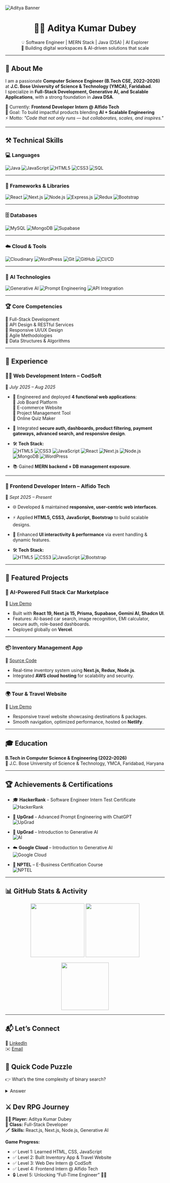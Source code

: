 <!-- Banner -->
![Aditya Banner](https://your-custom-banner-link.com/banner.png)

<h1 align="center">👨‍💻 Aditya Kumar Dubey</h1>
<p align="center">
💡 Software Engineer | MERN Stack | Java (DSA) | AI Explorer <br/>
🚀 Building digital workspaces & AI-driven solutions that scale
</p>

---

## 🚀 About Me
I am a passionate **Computer Science Engineer (B.Tech CSE, 2022–2026)** at **J.C. Bose University of Science & Technology (YMCA), Faridabad**.  
I specialize in **Full-Stack Development, Generative AI, and Scalable Applications**, with a strong foundation in **Java DSA**.  

🌱 Currently: **Frontend Developer Intern @ Alfido Tech**  
🎯 Goal: To build impactful products blending **AI + Scalable Engineering**  
⚡ Motto: *"Code that not only runs — but collaborates, scales, and inspires."*  

---

## ⚒️ Technical Skills  

### 💻 Languages  
![Java](https://img.shields.io/badge/Java-ED8B00?style=for-the-badge&logo=openjdk&logoColor=white)
![JavaScript](https://img.shields.io/badge/JavaScript-F7DF1E?style=for-the-badge&logo=javascript&logoColor=black)
![HTML5](https://img.shields.io/badge/HTML5-E34F26?style=for-the-badge&logo=html5&logoColor=white)
![CSS3](https://img.shields.io/badge/CSS3-1572B6?style=for-the-badge&logo=css3&logoColor=white)
![SQL](https://img.shields.io/badge/SQL-4479A1?style=for-the-badge&logo=postgresql&logoColor=white)

---

### 🚀 Frameworks & Libraries  
![React](https://img.shields.io/badge/React-20232A?style=for-the-badge&logo=react&logoColor=61DAFB)
![Next.js](https://img.shields.io/badge/Next.js-000000?style=for-the-badge&logo=nextdotjs&logoColor=white)
![Node.js](https://img.shields.io/badge/Node.js-339933?style=for-the-badge&logo=node.js&logoColor=white)
![Express.js](https://img.shields.io/badge/Express.js-000000?style=for-the-badge&logo=express&logoColor=white)
![Redux](https://img.shields.io/badge/Redux-764ABC?style=for-the-badge&logo=redux&logoColor=white)
![Bootstrap](https://img.shields.io/badge/Bootstrap-563D7C?style=for-the-badge&logo=bootstrap&logoColor=white)

---

### 🗄️ Databases  
![MySQL](https://img.shields.io/badge/MySQL-4479A1?style=for-the-badge&logo=mysql&logoColor=white)
![MongoDB](https://img.shields.io/badge/MongoDB-47A248?style=for-the-badge&logo=mongodb&logoColor=white)
![Supabase](https://img.shields.io/badge/Supabase-3ECF8E?style=for-the-badge&logo=supabase&logoColor=white)

---

### ☁️ Cloud & Tools  
![Cloudinary](https://img.shields.io/badge/Cloudinary-3448C5?style=for-the-badge&logo=cloudinary&logoColor=white)
![WordPress](https://img.shields.io/badge/WordPress-21759B?style=for-the-badge&logo=wordpress&logoColor=white)
![Git](https://img.shields.io/badge/Git-F05032?style=for-the-badge&logo=git&logoColor=white)
![GitHub](https://img.shields.io/badge/GitHub-181717?style=for-the-badge&logo=github&logoColor=white)
![CI/CD](https://img.shields.io/badge/CI%2FCD-0A0A0A?style=for-the-badge&logo=githubactions&logoColor=white)

---

### 🤖 AI Technologies  
![Generative AI](https://img.shields.io/badge/Generative_AI-FF6F00?style=for-the-badge&logo=google&logoColor=white)
![Prompt Engineering](https://img.shields.io/badge/Prompt_Engineering-4B0082?style=for-the-badge&logo=openai&logoColor=white)
![API Integration](https://img.shields.io/badge/API_Integration-0A66C2?style=for-the-badge&logo=postman&logoColor=white)

---

### 🏆 Core Competencies  
🔹 Full-Stack Development  
🔹 API Design & RESTful Services  
🔹 Responsive UI/UX Design  
🔹 Agile Methodologies  
🔹 Data Structures & Algorithms


---

## 💼 Experience  

### 👨‍💻 Web Development Intern – CodSoft  
📅 *July 2025 – Aug 2025*  

- 🚀 Engineered and deployed **4 functional web applications**:  
  🔹 Job Board Platform  
  🔹 E-commerce Website  
  🔹 Project Management Tool  
  🔹 Online Quiz Maker  

- 🔐 Integrated **secure auth, dashboards, product filtering, payment gateways, advanced search, and responsive design**.  

- 🛠️ **Tech Stack:**  
![HTML5](https://img.shields.io/badge/HTML5-E34F26?style=flat-square&logo=html5&logoColor=white) 
![CSS3](https://img.shields.io/badge/CSS3-1572B6?style=flat-square&logo=css3&logoColor=white) 
![JavaScript](https://img.shields.io/badge/JavaScript-F7DF1E?style=flat-square&logo=javascript&logoColor=black) 
![React](https://img.shields.io/badge/React-20232A?style=flat-square&logo=react&logoColor=61DAFB) 
![Next.js](https://img.shields.io/badge/Next.js-000000?style=flat-square&logo=nextdotjs&logoColor=white) 
![Node.js](https://img.shields.io/badge/Node.js-339933?style=flat-square&logo=node.js&logoColor=white) 
![MongoDB](https://img.shields.io/badge/MongoDB-47A248?style=flat-square&logo=mongodb&logoColor=white) 
![WordPress](https://img.shields.io/badge/WordPress-21759B?style=flat-square&logo=wordpress&logoColor=white)  

- 📚 Gained **MERN backend + DB management exposure**.  

---

### 🎨 Frontend Developer Intern – Alfido Tech  
📅 *Sept 2025 – Present*  

- 🌐 Developed & maintained **responsive, user-centric web interfaces**.  
- ⚡ Applied **HTML5, CSS3, JavaScript, Bootstrap** to build scalable designs.  
- 🎯 Enhanced **UI interactivity & performance** via event handling & dynamic features.  

- 🛠️ **Tech Stack:**  
![HTML5](https://img.shields.io/badge/HTML5-E34F26?style=flat-square&logo=html5&logoColor=white) 
![CSS3](https://img.shields.io/badge/CSS3-1572B6?style=flat-square&logo=css3&logoColor=white) 
![JavaScript](https://img.shields.io/badge/JavaScript-F7DF1E?style=flat-square&logo=javascript&logoColor=black) 
![Bootstrap](https://img.shields.io/badge/Bootstrap-563D7C?style=flat-square&logo=bootstrap&logoColor=white)  
 

---

## 📌 Featured Projects

### 🚗 AI-Powered Full Stack Car Marketplace  
🔗 [Live Demo](https://vehiql-psi.vercel.app/)  
- Built with **React 19, Next.js 15, Prisma, Supabase, Gemini AI, Shadcn UI**.  
- Features: AI-based car search, image recognition, EMI calculator, secure auth, role-based dashboards.  
- Deployed globally on **Vercel**.  

---

### 📦 Inventory Management App  
🔗 [Source Code](https://github.com/adityakumardubey11/inventory-management)  
- Real-time inventory system using **Next.js, Redux, Node.js**.  
- Integrated **AWS cloud hosting** for scalability and security.  

---

### 🌍 Tour & Travel Website  
🔗 [Live Demo](https://jocular-bubblegum-86dd0a.netlify.app/)  
- Responsive travel website showcasing destinations & packages.  
- Smooth navigation, optimized performance, hosted on **Netlify**.  

---

## 🎓 Education
**B.Tech in Computer Science & Engineering (2022–2026)**  
📍 J.C. Bose University of Science & Technology, YMCA, Faridabad, Haryana  

---

## 🏆 Achievements & Certifications  

- 🎓 **HackerRank** – Software Engineer Intern Test Certificate  
![HackerRank](https://img.shields.io/badge/HackerRank-2EC866?style=for-the-badge&logo=hackerrank&logoColor=white)  

- 🧠 **UpGrad** – Advanced Prompt Engineering with ChatGPT  
![UpGrad](https://img.shields.io/badge/UpGrad-EF3C48?style=for-the-badge&logo=googlechrome&logoColor=white)  

- 🤖 **UpGrad** – Introduction to Generative AI  
![AI](https://img.shields.io/badge/Generative_AI-FF6F00?style=for-the-badge&logo=openai&logoColor=white)  

- ☁️ **Google Cloud** – Introduction to Generative AI  
![Google Cloud](https://img.shields.io/badge/Google_Cloud-4285F4?style=for-the-badge&logo=googlecloud&logoColor=white)  

- 📘 **NPTEL** – E-Business Certification Course  
![NPTEL](https://img.shields.io/badge/NPTEL-FF9933?style=for-the-badge&logo=academia&logoColor=white)  


---

## 📊 GitHub Stats & Activity
<p align="center">
  <img src="https://github-readme-stats.vercel.app/api?username=adityakumardubey11&show_icons=true&theme=radical" height="170"/>
  <img src="https://github-readme-streak-stats.herokuapp.com/?user=adityakumardubey11&theme=radical" height="170"/>
</p>

<p align="center">
  <img src="https://github-readme-stats.vercel.app/api/top-langs/?username=adityakumardubey11&layout=compact&theme=radical" height="150"/>
</p>

---

## 📬 Let’s Connect
💼 [LinkedIn](https://linkedin.com/in/adityakumardubey11)  
✉️ [Email](mailto:adityakrdubey1981@gmail.com)  

## 🧩 Quick Code Puzzle  

👉 What’s the time complexity of binary search?  

<details>
<summary>Answer</summary>  
O(log n) 🔥  
</details>

## ⚔️ Dev RPG Journey  

🧑‍💻 **Player:** Aditya Kumar Dubey  
🎯 **Class:** Full-Stack Developer  
🗡️ **Skills:** React.js, Next.js, Node.js, Generative AI  

**Game Progress:**  
- ✅ Level 1: Learned HTML, CSS, JavaScript  
- ✅ Level 2: Built Inventory App & Travel Website  
- ✅ Level 3: Web Dev Intern @ CodSoft  
- ✅ Level 4: Frontend Intern @ Alfido Tech  
- 🔒 Level 5: Unlocking “Full-Time Engineer” 👨‍💻  


